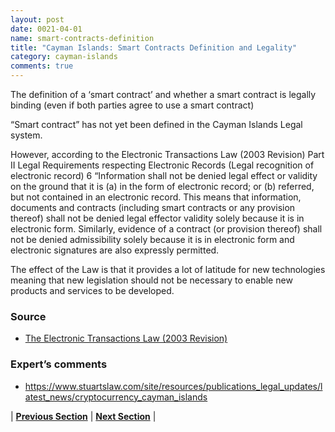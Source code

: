 ```yaml
---
layout: post
date: 0021-04-01
name: smart-contracts-definition
title: "Cayman Islands: Smart Contracts Definition and Legality"
category: cayman-islands
comments: true
---
```


The definition of a ‘smart contract’ and whether a smart contract is legally binding (even if both parties agree to use a smart contract) 

“Smart contract” has not yet been defined in the Cayman Islands Legal system.

 However, according to the Electronic Transactions Law (2003 Revision) Part II Legal Requirements respecting Electronic Records (Legal recognition of electronic record) 6 “Information shall not be denied  legal effect or validity on the ground that it is (a) in the form of electronic record; or (b) referred, but not contained in an electronic record. This means that information, documents and contracts (including smart contracts or any provision thereof) shall not be denied legal effector validity solely because it is in electronic form. Similarly, evidence of a contract (or provision thereof) shall not be denied admissibility solely because it is in electronic form and electronic signatures are also expressly permitted.


The effect of the Law is that it provides a lot of latitude for new technologies meaning that new legislation should not be necessary to enable new products and services to be developed.


### Source ### 

- [The Electronic Transactions Law (2003 Revision)](www.gov.ky/portal/pls/portal/docs/1/12362341.PDF)


### Expert’s comments ### 

- https://www.stuartslaw.com/site/resources/publications_legal_updates/latest_news/cryptocurrency_cayman_islands



| **[Previous Section]( https://neo-project.github.io/global-blockchain-compliance-hub//cayman-islands/cayman-islands-final-liability.html)** | **[Next Section]( https://neo-project.github.io/global-blockchain-compliance-hub//cayman-islands/cayman-islands-dispute-resolution.html)** |
